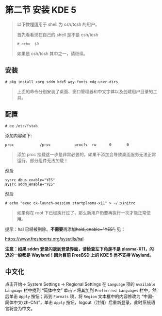 # 第二节 安装 KDE 5

>以下教程适用于 shell 为 csh/tcsh 的用户。
>
>首先看看现在自己的 shell 是不是 csh/tcsh
>
>`# echo  $0`
>
>如果是 csh/tcsh 其中之一，请继续。

## 安装

```
# pkg install xorg sddm kde5 wqy-fonts xdg-user-dirs
```


>上面的命令分别安装了桌面、窗口管理器和中文字体以及创建用户目录的工具。

## 配置

`# ee /etc/fstab`

添加内容如下:

```
proc            /proc           procfs  rw      0       0
```

>添加 proc 挂载这一步是非常必要的，如果不添加会导致桌面服务无法正常运行，部分组件无法加载！

然后


```
sysrc dbus_enable="YES"
sysrc sddm_enable="YES"
```

然后

`# echo "exec ck-launch-session startplasma-x11" > ~/.xinitrc`

>如果你在 root 下已经执行过了，那么新用户仍要再执行一次才能正常使用。

提示：hal 已经被删除。**不需要**再添加~~hald_enable="YES",~~ 见：

https://www.freshports.org/sysutils/hal


**注意：如果 sddm 登录闪退到登录界面，请检查左下角是不是 plasma-X11，闪退的一般都是 Wayland！因为目前 FreeBSD 上的 KDE 5 尚不支持 Wayland。**

## 中文化

点击开始-> System Settings -> Regional Settings 在 `Language` 项的 `Available Language` 栏中找到 “简体中文” 单击 `>` 将其加到 `Preferrred Languages` 栏中，然后单击 `Apply` 按钮；再到 `Formats` 项，将 `Region` 文本框中的内容修改为 “中国-简体中文(zh-CN)”，单击 `Apply` 按钮，logout（注销）后重新登录，此时系统语言将变为中文。
